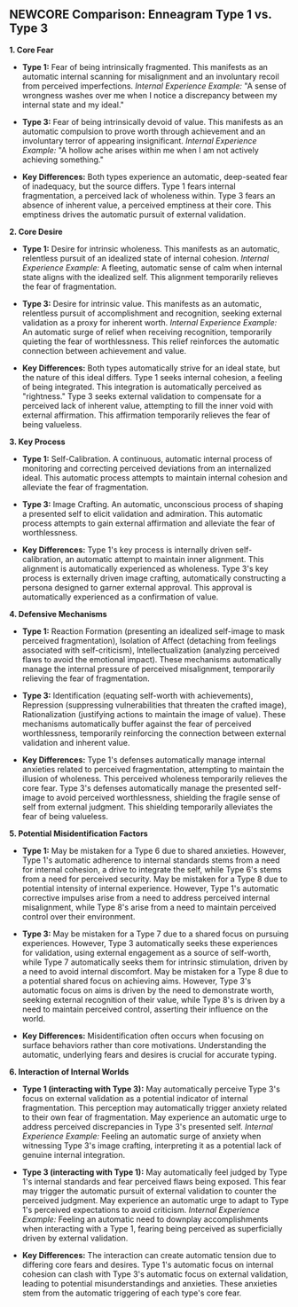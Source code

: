 ## NEWCORE Comparison: Enneagram Type 1 vs. Type 3

**1. Core Fear**

* **Type 1:** Fear of being intrinsically fragmented. This manifests as an automatic internal scanning for misalignment and an involuntary recoil from perceived imperfections.  *Internal Experience Example:* "A sense of wrongness washes over me when I notice a discrepancy between my internal state and my ideal."
* **Type 3:** Fear of being intrinsically devoid of value. This manifests as an automatic compulsion to prove worth through achievement and an involuntary terror of appearing insignificant. *Internal Experience Example:* "A hollow ache arises within me when I am not actively achieving something."

* **Key Differences:** Both types experience an automatic, deep-seated fear of inadequacy, but the source differs. Type 1 fears internal fragmentation, a perceived lack of wholeness within. Type 3 fears an absence of inherent value, a perceived emptiness at their core. This emptiness drives the automatic pursuit of external validation.


**2. Core Desire**

* **Type 1:** Desire for intrinsic wholeness. This manifests as an automatic, relentless pursuit of an idealized state of internal cohesion. *Internal Experience Example:* A fleeting, automatic sense of calm when internal state aligns with the idealized self. This alignment temporarily relieves the fear of fragmentation.
* **Type 3:** Desire for intrinsic value. This manifests as an automatic, relentless pursuit of accomplishment and recognition, seeking external validation as a proxy for inherent worth. *Internal Experience Example:* An automatic surge of relief when receiving recognition, temporarily quieting the fear of worthlessness. This relief reinforces the automatic connection between achievement and value.

* **Key Differences:** Both types automatically strive for an ideal state, but the nature of this ideal differs. Type 1 seeks internal cohesion, a feeling of being integrated.  This integration is automatically perceived as "rightness." Type 3 seeks external validation to compensate for a perceived lack of inherent value, attempting to fill the inner void with external affirmation.  This affirmation temporarily relieves the fear of being valueless.


**3. Key Process**

* **Type 1:** Self-Calibration. A continuous, automatic internal process of monitoring and correcting perceived deviations from an internalized ideal. This automatic process attempts to maintain internal cohesion and alleviate the fear of fragmentation.
* **Type 3:** Image Crafting. An automatic, unconscious process of shaping a presented self to elicit validation and admiration. This automatic process attempts to gain external affirmation and alleviate the fear of worthlessness.

* **Key Differences:** Type 1's key process is internally driven self-calibration, an automatic attempt to maintain inner alignment. This alignment is automatically experienced as wholeness. Type 3's key process is externally driven image crafting, automatically constructing a persona designed to garner external approval. This approval is automatically experienced as a confirmation of value.


**4. Defensive Mechanisms**

* **Type 1:** Reaction Formation (presenting an idealized self-image to mask perceived fragmentation), Isolation of Affect (detaching from feelings associated with self-criticism), Intellectualization (analyzing perceived flaws to avoid the emotional impact). These mechanisms automatically manage the internal pressure of perceived misalignment, temporarily relieving the fear of fragmentation.
* **Type 3:** Identification (equating self-worth with achievements), Repression (suppressing vulnerabilities that threaten the crafted image), Rationalization (justifying actions to maintain the image of value). These mechanisms automatically buffer against the fear of perceived worthlessness, temporarily reinforcing the connection between external validation and inherent value.

* **Key Differences:** Type 1's defenses automatically manage internal anxieties related to perceived fragmentation, attempting to maintain the illusion of wholeness. This perceived wholeness temporarily relieves the core fear. Type 3's defenses automatically manage the presented self-image to avoid perceived worthlessness, shielding the fragile sense of self from external judgment. This shielding temporarily alleviates the fear of being valueless.


**5. Potential Misidentification Factors**

* **Type 1:**  May be mistaken for a Type 6 due to shared anxieties. However, Type 1's automatic adherence to internal standards stems from a need for internal cohesion, a drive to integrate the self, while Type 6's stems from a need for perceived security. May be mistaken for a Type 8 due to potential intensity of internal experience. However, Type 1's automatic corrective impulses arise from a need to address perceived internal misalignment, while Type 8's arise from a need to maintain perceived control over their environment.
* **Type 3:** May be mistaken for a Type 7 due to a shared focus on pursuing experiences. However, Type 3 automatically seeks these experiences for validation, using external engagement as a source of self-worth, while Type 7 automatically seeks them for intrinsic stimulation, driven by a need to avoid internal discomfort. May be mistaken for a Type 8 due to a potential shared focus on achieving aims. However, Type 3's automatic focus on aims is driven by the need to demonstrate worth, seeking external recognition of their value, while Type 8's is driven by a need to maintain perceived control, asserting their influence on the world.

* **Key Differences:** Misidentification often occurs when focusing on surface behaviors rather than core motivations. Understanding the automatic, underlying fears and desires is crucial for accurate typing.


**6. Interaction of Internal Worlds**

* **Type 1 (interacting with Type 3):** May automatically perceive Type 3's focus on external validation as a potential indicator of internal fragmentation.  This perception may automatically trigger anxiety related to their own fear of fragmentation. May experience an automatic urge to address perceived discrepancies in Type 3's presented self. *Internal Experience Example:* Feeling an automatic surge of anxiety when witnessing Type 3's image crafting, interpreting it as a potential lack of genuine internal integration.
* **Type 3 (interacting with Type 1):** May automatically feel judged by Type 1's internal standards and fear perceived flaws being exposed. This fear may trigger the automatic pursuit of external validation to counter the perceived judgment. May experience an automatic urge to adapt to Type 1's perceived expectations to avoid criticism. *Internal Experience Example:* Feeling an automatic need to downplay accomplishments when interacting with a Type 1, fearing being perceived as superficially driven by external validation.

* **Key Differences:**  The interaction can create automatic tension due to differing core fears and desires. Type 1's automatic focus on internal cohesion can clash with Type 3's automatic focus on external validation, leading to potential misunderstandings and anxieties.  These anxieties stem from the automatic triggering of each type's core fear.
